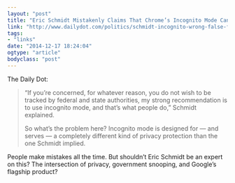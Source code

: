 ```yaml
---
layout: "post"
title: "Eric Schmidt Mistakenly Claims That Chrome’s Incognito Mode Can Foil Government Snooping"
link: "http://www.dailydot.com/politics/schmidt-incognito-wrong-false-facepalm/"
tags: 
- "links"
date: "2014-12-17 18:24:04"
ogtype: "article"
bodyclass: "post"
---
```


The Daily Dot:

> “If you’re concerned, for whatever reason, you do not wish to be tracked by federal and state authorities, my strong recommendation is to use incognito mode, and that’s what people do,” Schmidt explained.
> 
>  So what’s the problem here? Incognito mode is designed for — and serves — a completely different kind of privacy protection than the one Schmidt implied.

People make mistakes all the time. But shouldn’t Eric Schmidt be an expert on this? The intersection of privacy, government snooping, and Google’s flagship product?